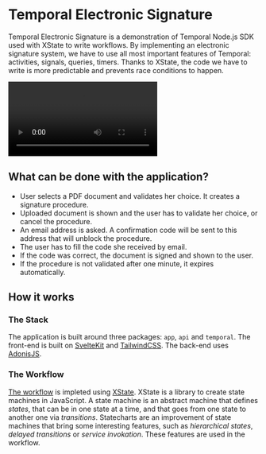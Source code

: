 # Temporal Electronic Signature

Temporal Electronic Signature is a demonstration of Temporal Node.js SDK used with XState to write workflows. By implementing an electronic signature system, we have to use all most important features of Temporal: activities, signals, queries, timers. Thanks to XState, the code we have to write is more predictable and prevents race conditions to happen.

![Demonstration of successful electronic signature](./assets/validated-signature.mp4)

## What can be done with the application?

- User selects a PDF document and validates her choice. It creates a signature procedure.
- Uploaded document is shown and the user has to validate her choice, or cancel the procedure.
- An email address is asked. A confirmation code will be sent to this address that will unblock the procedure.
- The user has to fill the code she received by email.
- If the code was correct, the document is signed and shown to the user.
- If the procedure is not validated after one minute, it expires automatically.

## How it works

### The Stack

The application is built around three packages: `app`, `api` and `temporal`. The front-end is built on [SvelteKit](https://kit.svelte.dev/) and [TailwindCSS](https://tailwindcss.com). The back-end uses [AdonisJS](https://adonisjs.com/).

### The Workflow

[The workflow](https://github.com/Devessier/temporal-electronic-signature/tree/main/packages/temporal/src/workflows/index.ts) is impleted using [XState](https://xstate.js.org/docs/). XState is a library to create state machines in JavaScript. A state machine is an abstract machine that defines *states*, that can be in one state at a time, and that goes from one state to another one via *transitions*. Statecharts are an improvement of state machines that bring some interesting features, such as *hierarchical states*, *delayed transitions* or *service invokation*. These features are used in the workflow.
